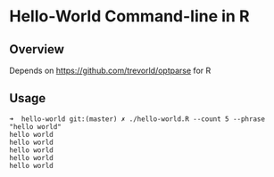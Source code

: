 # Hello-World Command-line in R

## Overview

Depends on https://github.com/trevorld/optparse for R

## Usage

```
➜  hello-world git:(master) ✗ ./hello-world.R --count 5 --phrase "hello world"
hello world
hello world
hello world
hello world
hello world
```
